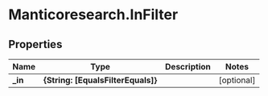 # Manticoresearch.InFilter

## Properties

Name | Type | Description | Notes
------------ | ------------- | ------------- | -------------
**_in** | **{String: [EqualsFilterEquals]}** |  | [optional] 



